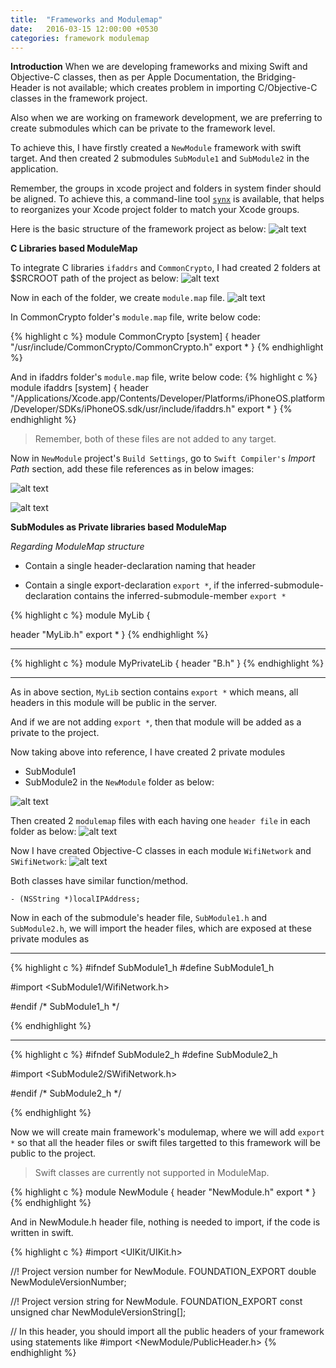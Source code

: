 ```yaml
---
title:  "Frameworks and Modulemap"
date:   2016-03-15 12:00:00 +0530
categories: framework modulemap
---
```


**Introduction**
When we are developing frameworks and mixing Swift and Objective-C classes, then as per Apple Documentation, the Bridging-Header is not available; which creates problem in importing C/Objective-C classes in the framework project.

Also when we are working on framework development, we are preferring to create submodules which can be private to the framework level.

To achieve this, I have firstly created a `NewModule` framework with swift target. And then created 2 submodules `SubModule1` and `SubModule2` in the application.

Remember, the groups in xcode project and folders in system finder should be aligned. To achieve this, a command-line tool [`synx`](https://github.com/venmo/synx) is available, that helps to reorganizes your Xcode project folder to match your Xcode groups.

Here is the basic structure of the framework project as below:
![alt text](http://ankitthakur.github.io/blog/images/basic_framework_structure.png)

**C Libraries based ModuleMap**

To integrate C libraries `ifaddrs` and `CommonCrypto`, I had created 2 folders at $SRCROOT path of the project as
below:
![alt text](http://ankitthakur.github.io/blog/images/C_libraries_folders.png)

Now in each of the folder, we create `module.map` file.
![alt text](http://ankitthakur.github.io/blog/images/C_libraries_modulemaps.png)

In CommonCrypto folder's `module.map` file, write below code:

{% highlight c %}
module CommonCrypto [system] {
	header "/usr/include/CommonCrypto/CommonCrypto.h"
	export *
}
{% endhighlight %}

And in ifaddrs folder's `module.map` file, write below code:
{% highlight c %}
module ifaddrs [system] {
	header
	"/Applications/Xcode.app/Contents/Developer/Platforms/iPhoneOS.platform/Developer/SDKs/iPhoneOS.sdk/usr/include/ifaddrs.h"
	export *
}
{% endhighlight %}


> Remember, both of these files are not added to any target.


Now in `NewModule` project's `Build Settings`, go to `Swift Compiler's` _Import Path_ section, add these file references as in below images:

![alt text](http://ankitthakur.github.io/blog/images/Swift_compiler_build_settings.png)

![alt text](http://ankitthakur.github.io/blog/images/import_module_map_path.png)


**SubModules as Private libraries based ModuleMap**

*Regarding ModuleMap structure*

* Contain a single header-declaration naming that header

* Contain a single export-declaration `export *`, if the inferred-submodule-declaration contains the inferred-submodule-member `export *`

{% highlight c %}
module MyLib {

  header "MyLib.h"
  export *
}
{% endhighlight %}

----

{% highlight c %}
module MyPrivateLib {
  header "B.h"
}
{% endhighlight %}

----

As in above section, `MyLib` section contains `export *` which means, all headers in this module will be public in the server.

And if we are not adding `export *`, then that module will be added as a private to the project.

Now taking above into reference, I have created 2 private modules
* SubModule1
* SubModule2
in the `NewModule` folder as below:

![alt text](http://ankitthakur.github.io/blog/images/submodules_in_mainmodule.png)

Then created 2 `modulemap` files with each having one `header file` in each folder as below:
![alt text](http://ankitthakur.github.io/blog/images/submodules_modulemaps_header.png)

Now I have created Objective-C classes in each module `WifiNetwork` and `SWifiNetwork`:
![alt text](http://ankitthakur.github.io/blog/images/objectiveC_files_each_module.png)

Both classes have similar function/method.
```
- (NSString *)localIPAddress;
```

Now in each of the submodule's header file, `SubModule1.h` and `SubModule2.h`, we will import the header files, which are exposed at these private modules as

----

{% highlight c %}
#ifndef SubModule1_h
#define SubModule1_h

#import <SubModule1/WifiNetwork.h>

#endif /* SubModule1_h */

{% endhighlight %}

-----

{% highlight c %}
#ifndef SubModule2_h
#define SubModule2_h

#import <SubModule2/SWifiNetwork.h>

#endif /* SubModule2_h */

{% endhighlight %}

Now we will create main framework's modulemap, where we will add `export *` so that all the header files or swift files targetted to this framework will be public to the project.

> Swift classes are currently not supported in ModuleMap.

{% highlight c %}
module NewModule {
	header "NewModule.h"
		export *
}
{% endhighlight %}

And in NewModule.h header file, nothing is needed to import, if the code is written in swift.

{% highlight c %}
#import <UIKit/UIKit.h>

//! Project version number for NewModule.
FOUNDATION_EXPORT double NewModuleVersionNumber;

//! Project version string for NewModule.
FOUNDATION_EXPORT const unsigned char NewModuleVersionString[];

// In this header, you should import all the public headers of your framework using statements like #import <NewModule/PublicHeader.h>
{% endhighlight %}
